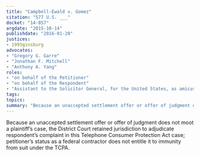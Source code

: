 ```yaml
---
title: "Campbell-Ewald v. Gomez"
citation: "577 U.S. ___"
docket: "14-857"
argdate: "2015-10-14"
publishdate: "2016-01-20"
justices:
- 1993ginsburg
advocates:
- "Gregory G. Garre"
- "Jonathan F. Mitchell"
- "Anthony A. Yang"
roles:
- "on behalf of the Petitioner"
- "on behalf of the Respondent"
- "Assistant to the Solicitor General, for the United States, as amicus curiae, supporting the Respondent"
tags:
topics:
summary: "Because an unaccepted settlement offer or offer of judgment does not moot a plaintiff’s case, the District Court retained jurisdiction to adjudicate respondent’s complaint in this Telephone Consumer Protection Act case; petitioner’s status as a federal contractor does not entitle it to immunity from suit under the TCPA."
---
```

Because an unaccepted settlement offer or offer of judgment does not moot a plaintiff’s case, the District Court retained jurisdiction to adjudicate respondent’s complaint in this Telephone Consumer Protection Act case; petitioner’s status as a federal contractor does not entitle it to immunity from suit under the TCPA.

